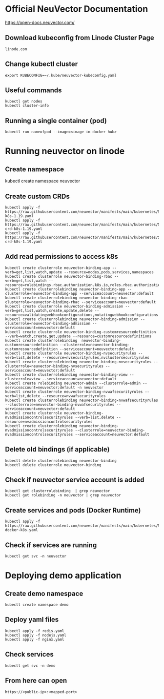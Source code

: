 # Official NeuVector Documentation
https://open-docs.neuvector.com/

## Download kubeconfig from Linode Cluster Page
    linode.com

## Change kubectl cluster
    export KUBECONFIG=~/.kube/neuvector-kubeconfig.yaml

## Useful commands
    kubectl get nodes
    kubectl cluster-info

## Running a single container (pod)
    kubectl run nameofpod --image=<image in docker hub>


# Running neuvector on linode

## Create namespace
kubectl create namespace neuvector

## Create custom CRDs
    kubectl apply -f https://raw.githubusercontent.com/neuvector/manifests/main/kubernetes/5.0.0/crd-k8s-1.19.yaml
    kubectl apply -f https://raw.githubusercontent.com/neuvector/manifests/main/kubernetes/5.0.0/waf-crd-k8s-1.19.yaml
    kubectl apply -f https://raw.githubusercontent.com/neuvector/manifests/main/kubernetes/5.0.0/admission-crd-k8s-1.19.yaml

## Add read permissions to access k8s
    kubectl create clusterrole neuvector-binding-app --verb=get,list,watch,update --resource=nodes,pods,services,namespaces
    kubectl create clusterrole neuvector-binding-rbac --verb=get,list,watch --resource=rolebindings.rbac.authorization.k8s.io,roles.rbac.authorization.k8s.io,clusterrolebindings.rbac.authorization.k8s.io,clusterroles.rbac.authorization.k8s.io
    kubectl create clusterrolebinding neuvector-binding-app --clusterrole=neuvector-binding-app --serviceaccount=neuvector:default
    kubectl create clusterrolebinding neuvector-binding-rbac --clusterrole=neuvector-binding-rbac --serviceaccount=neuvector:default
    kubectl create clusterrole neuvector-binding-admission --verb=get,list,watch,create,update,delete --resource=validatingwebhookconfigurations,mutatingwebhookconfigurations
    kubectl create clusterrolebinding neuvector-binding-admission --clusterrole=neuvector-binding-admission --serviceaccount=neuvector:default
    kubectl create clusterrole neuvector-binding-customresourcedefinition --verb=watch,create,get,update --resource=customresourcedefinitions
    kubectl create clusterrolebinding  neuvector-binding-customresourcedefinition --clusterrole=neuvector-binding-customresourcedefinition --serviceaccount=neuvector:default
    kubectl create clusterrole neuvector-binding-nvsecurityrules --verb=list,delete --resource=nvsecurityrules,nvclustersecurityrules
    kubectl create clusterrolebinding neuvector-binding-nvsecurityrules --clusterrole=neuvector-binding-nvsecurityrules --serviceaccount=neuvector:default
    kubectl create clusterrolebinding neuvector-binding-view --clusterrole=view --serviceaccount=neuvector:default
    kubectl create rolebinding neuvector-admin --clusterrole=admin --serviceaccount=neuvector:default -n neuvector
    kubectl create clusterrole neuvector-binding-nvwafsecurityrules --verb=list,delete --resource=nvwafsecurityrules
    kubectl create clusterrolebinding neuvector-binding-nvwafsecurityrules --clusterrole=neuvector-binding-nvwafsecurityrules --serviceaccount=neuvector:default
    kubectl create clusterrole neuvector-binding-nvadmissioncontrolsecurityrules --verb=list,delete --resource=nvadmissioncontrolsecurityrules
    kubectl create clusterrolebinding neuvector-binding-nvadmissioncontrolsecurityrules --clusterrole=neuvector-binding-nvadmissioncontrolsecurityrules --serviceaccount=neuvector:default

## Delete old bindings (if applicable)
    kubectl delete clusterrolebinding neuvector-binding
    kubectl delete clusterrole neuvector-binding

## Check if neuvector service account is added
    kubectl get clusterrolebinding  | grep neuvector
    kubectl get rolebinding -n neuvector | grep neuvector

## Create services and pods (Docker Runtime)
    kubectl apply -f https://raw.githubusercontent.com/neuvector/manifests/main/kubernetes/5.0.0/neuvector-docker-k8s.yaml

## Check if services are running
    kubectl get svc -n neuvector



# Deploying demo application

## Create demo namespace 
    kubectl create namespace demo

## Deploy yaml files
    kubectl apply -f redis.yaml
    kubectl apply -f nodejs.yaml
    kubectl apply -f nginx.yaml

## Check services
    kubectl get svc -n demo

## From here can open 
    https://<public-ip>:<mapped-port>